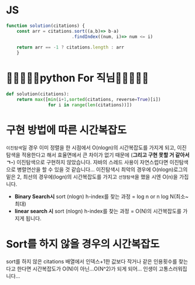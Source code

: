 
# JS
```js
function solution(citations) { 
	const arr = citations.sort((a,b)=> b-a)
						 .findIndex((num, i)=> num <= i)
	
	return arr == -1 ? citations.length : arr
	}

```

# 💝💝💝💝💝python For 직님💝💝💝💝💝
```python
def solution(citations): 
	return max([min(i+1,sorted(citations, reverse=True)[i])
				for i in range(len(citations))])
```

# 구현 방법에 따른 시간복잡도

`이진탐색`일 경우
이미 정렬을 한 시점에서 O(nlogn)의 시간복잡도를 가지게 되고, 이진탐색을 적용한다고 해서 효율면에서 큰 차이가 없기 때문에 (**그리고 구현 못할 거 같아서 ㄱ-**) 이진탐색으로 구현하지 않았습니다.
자바의 스레드 사용이 자연스럽다면 이진탐색으로 병렬연산을 할 수 있을 것 같습니다…
이진탐색시 최악의 경우에 O(nlogn)로그의 밑은 2, 최선의 경우에(logn)의 시간복잡도를 가지고
`선형탐색`을 했을 시엔 O(n)을 가집니다.

-   **Binary Search시**
sort (nlogn)
h-index를 찾는 과정 = log n or n log N(최소~최대)
-   **linear search 시**
sort (nlogn)
h-index를 찾는 과정 = O(N)의 시간복잡도를 가지게 됩니다.

# Sort를 하지 않을 경우의 시간복잡도

sort를 하지 않은 citations 배열에서 인덱스+1한 값보다 작거나 같은 인용횟수를 찾는다고 한다면 시간복잡도가 O(N)이 아닌…O(N^2)가 되게 되어… 인생이 고통스러워집니다…